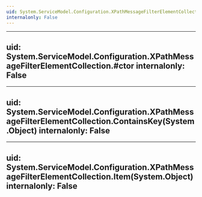 ```yaml
---
uid: System.ServiceModel.Configuration.XPathMessageFilterElementCollection
internalonly: False
---
```


---
uid: System.ServiceModel.Configuration.XPathMessageFilterElementCollection.#ctor
internalonly: False
---

---
uid: System.ServiceModel.Configuration.XPathMessageFilterElementCollection.ContainsKey(System.Object)
internalonly: False
---

---
uid: System.ServiceModel.Configuration.XPathMessageFilterElementCollection.Item(System.Object)
internalonly: False
---
